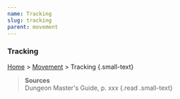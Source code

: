 ```yaml
---
name: Tracking
slug: tracking
parent: movement
---
```

### Tracking
[Home](dm-operations-center) > [Movement](movement) > Tracking {.small-text}



> **Sources** <br/>
> Dungeon Master's Guide, p. xxx
{.read .small-text}
